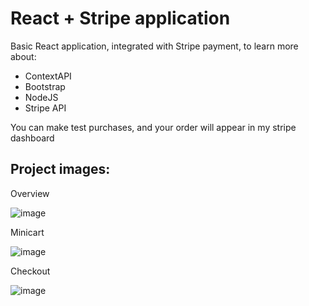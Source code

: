# React + Stripe application
Basic React application, integrated with Stripe payment, to learn more about:
- ContextAPI
- Bootstrap
- NodeJS
- Stripe API

You can make test purchases, and your order will appear in my stripe dashboard

## Project images:

 Overview

![image](https://user-images.githubusercontent.com/37356545/200975626-e08d9f3b-7442-41e6-88f9-861d5ce6a6cc.png)

Minicart

![image](https://user-images.githubusercontent.com/37356545/200975666-538874a2-75cf-4563-8bf4-71e3832b1fd6.png)

Checkout

![image](https://user-images.githubusercontent.com/37356545/200975705-d3bf0cba-87dc-40af-b7e7-11103a158484.png)
